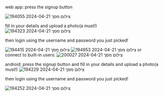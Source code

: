 web app:
press the signup button

![צילום מסך 2024-04-21 194055](https://github.com/EitanMaimoni/server/assets/155368597/44175c6b-bd37-490e-ac57-2d7c69b01727)

fill in your details and upload a photo(a must!)
![צילום מסך 2024-04-21 194323](https://github.com/EitanMaimoni/server/assets/155368597/ec5d86f4-d305-4f7a-a564-fac1dfb84d06)

then login using the username and password you just picked!

![צילום מסך 2024-04-21 194415](https://github.com/EitanMaimoni/server/assets/155368597/d3c58c49-b7f9-41b0-aa30-5d9014d8ed25)
![צילום מסך 2024-04-21 194953](https://github.com/EitanMaimoni/server/assets/155368597/8c2a04e2-3ba0-49f7-a658-0ccb69647a37)
or connect to built-in users:
![צילום מסך 2024-04-21 200027](https://github.com/EitanMaimoni/server/assets/155368597/b689576f-a481-41b9-8e42-9f90ecd83d52)


android:
press the signup button and fill in your details and upload a photo(a must!)
![צילום מסך 2024-04-21 194229](https://github.com/EitanMaimoni/server/assets/118337931/40ae9935-4f5c-434c-8e7f-651a59d7c8b8)

then login using the username and password you just picked!



![צילום מסך 2024-04-21 194252](https://github.com/EitanMaimoni/server/assets/118337931/51df59a6-4930-41f3-b8cd-d718ed3dbcfc)
